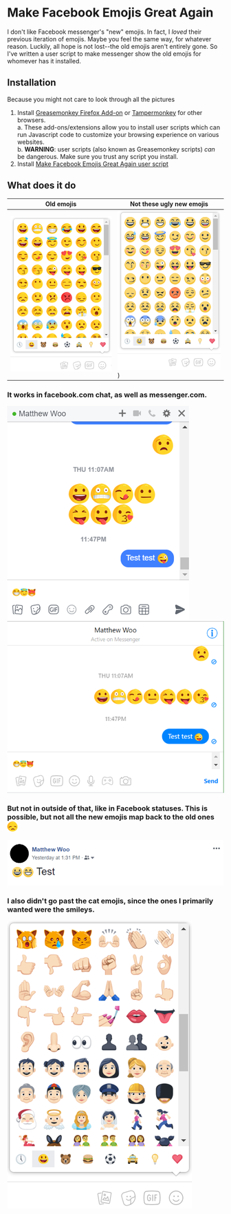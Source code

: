 # Make Facebook Emojis Great Again
I don't like Facebook messenger's "new" emojis. In fact, I _loved_ their previous iteration of emojis. Maybe you feel
the same way, for whatever reason. Luckily, all hope is not lost--the old emojis aren't entirely gone. So I've written a
user script to make messenger show the old emojis for whomever has it installed.

## Installation
Because you might not care to look through all the pictures
1. Install [Greasemonkey Firefox Add-on](https://addons.mozilla.org/en-US/firefox/addon/greasemonkey/) or [Tampermonkey](https://tampermonkey.net/) for other browsers.  
  a. These add-ons/extensions allow you to install user scripts which can run Javascript code to customize your browsing experience on various websites.  
  b. **WARNING**: user scripts (also known as Greasemonkey scripts) _can_ be dangerous. Make sure you trust any script you install.  
2. Install [Make Facebook Emojis Great Again user script](https://github.com/MCWoo/MakeFbEmojisGreatAgain/raw/master/make_fb_emojis_great.user.js)

## What does it do

| Old emojis                        | Not these ugly new emojis         |
| --------------------------------- | --------------------------------- |
| <img src="img/old_emojis.bmp" style="width:20em"/> | <img src="img/new_emojis.bmp" style="width:20em"/>) |


### It works in facebook.com chat, as well as messenger.com.  
![facebook.com](img/facebook_chat.bmp) ![messenger.com](img/messenger_chat.bmp)

### But not in outside of that, like in Facebook statuses. This is possible, but not all the new emojis map back to the old ones ![:(](img/sad.png)
![facebook status](img/facebook_status.bmp)

### I also didn't go past the cat emojis, since the ones I primarily wanted were the smileys.
![limit](img/limit.bmp)
